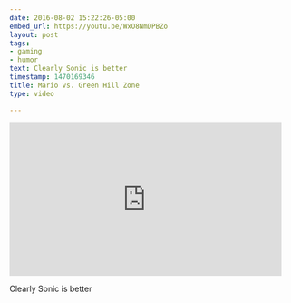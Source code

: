 ```yaml
---
date: 2016-08-02 15:22:26-05:00
embed_url: https://youtu.be/WxO8NmDPBZo
layout: post
tags:
- gaming
- humor
text: Clearly Sonic is better
timestamp: 1470169346
title: Mario vs. Green Hill Zone
type: video

---
```

<iframe width="480" height="270" src="https://www.youtube.com/embed/WxO8NmDPBZo?feature=oembed" frameborder="0" allowfullscreen></iframe>

Clearly Sonic is better